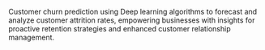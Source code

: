 Customer churn prediction using Deep learning algorithms to forecast and analyze customer attrition rates, empowering businesses with insights for proactive retention strategies and enhanced customer relationship management.